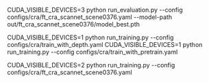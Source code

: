 CUDA_VISIBLE_DEVICES=3 python run_evaluation.py --config configs/cra/ft_cra_scannet_scene0376.yaml --model-path out/ft_cra_scannet_scene0376/model_best.pth

CUDA_VISIBLE_DEVICES=1 python run_training.py --config configs/cra/train_with_depth.yaml
CUDA_VISIBLE_DEVICES=1 python run_training.py --config configs/cra/train_with_pretrain.yaml


CUDA_VISIBLE_DEVICES=2 python run_training.py --config configs/cra/ft_cra_scannet_scene0376.yaml